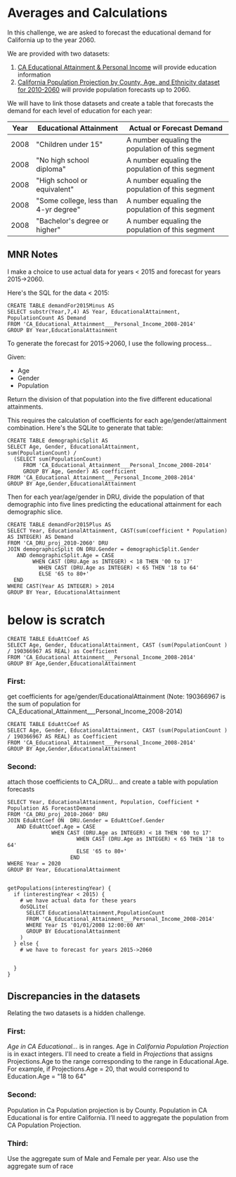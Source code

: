 # Averages and Calculations

In this challenge, we are asked to forecast the educational demand for California up to the year 2060.

We are provided with two datasets:
1. [CA Educational Attainment & Personal Income](https://data.ca.gov/dataset/ca-educational-attainment-personal-income) will provide education information
2. [California Population Projection by County, Age, and Ethnicity dataset for 2010-2060](https://data.ca.gov/dataset/california-population-projection-county-age-gender-and-ethnicity/resource/cd0453ba-a6db-4542#{}) will provide population forecasts up to 2060.

We will have to link those datasets and create a table that forecasts the demand for each level of education for each year:

| Year | Educational Attainment | Actual or Forecast Demand |
|---|---|---|
| 2008 | "Children under 15" | A number equaling the population of this segment |
| 2008 | "No high school diploma" | A number equaling the population of this segment |
| 2008 | "High school or equivalent" | A number equaling the population of this segment |
| 2008 | "Some college, less than 4-yr degree" | A number equaling the population of this segment |
| 2008 | "Bachelor's degree or higher" | A number equaling the population of this segment |

## MNR Notes
I make a choice to use actual data for years < 2015 and forecast for years 2015->2060.

Here's the SQL for the data < 2015:

    CREATE TABLE demandFor2015Minus AS
    SELECT substr(Year,7,4) AS Year, EducationalAttainment, PopulationCount AS Demand
    FROM 'CA_Educational_Attainment___Personal_Income_2008-2014'
    GROUP BY Year,EducationalAttainment

To generate the forecast for 2015->2060, I use the following process...

Given:
* Age
* Gender
* Population

Return the division of that population into the five different educational attainments.

This requires the calculation of coefficients for each age/gender/attainment combination. Here's the SQLite to generate that table:

    CREATE TABLE demographicSplit AS
    SELECT Age, Gender, EducationalAttainment,
    sum(PopulationCount) /
      (SELECT sum(PopulationCount)
	     FROM 'CA_Educational_Attainment___Personal_Income_2008-2014'
	     GROUP BY Age, Gender) AS coefficient
    FROM 'CA_Educational_Attainment___Personal_Income_2008-2014'
    GROUP BY Age,Gender,EducationalAttainment

Then for each year/age/gender in DRU, divide the population of that demographic into five lines predicting the educational attainment for each demographic slice.

    CREATE TABLE demandFor2015Plus AS
    SELECT Year, EducationalAttainment, CAST(sum(coefficient * Population) AS INTEGER) AS Demand
    FROM 'CA_DRU_proj_2010-2060' DRU
    JOIN demographicSplit ON DRU.Gender = demographicSplit.Gender
       AND demographicSplit.Age = CASE
		    WHEN CAST (DRU.Age as INTEGER) < 18 THEN '00 to 17'
			  WHEN CAST (DRU.Age as INTEGER) < 65 THEN '18 to 64'
			  ELSE '65 to 80+'
	  END
    WHERE CAST(Year AS INTEGER) > 2014
    GROUP BY Year, EducationalAttainment



# below is scratch
    CREATE TABLE EduAttCoef AS
    SELECT Age, Gender, EducationalAttainment, CAST (sum(PopulationCount ) / 190366967 AS REAL) as Coefficient
    FROM 'CA_Educational_Attainment___Personal_Income_2008-2014'
    GROUP BY Age,Gender,EducationalAttainment




### First:
get coefficients for age/gender/EducationalAttainment (Note: 190366967 is the sum of population for CA_Educational_Attainment___Personal_Income_2008-2014)

    CREATE TABLE EduAttCoef AS
    SELECT Age, Gender, EducationalAttainment, CAST (sum(PopulationCount ) / 190366967 AS REAL) as Coefficient
    FROM 'CA_Educational_Attainment___Personal_Income_2008-2014'
    GROUP BY Age,Gender,EducationalAttainment

### Second:
attach those coefficients to CA_DRU... and create a table with population forecasts

    SELECT Year, EducationalAttainment, Population, Coefficient * Population AS ForecastDemand
    FROM 'CA_DRU_proj_2010-2060' DRU
    JOIN EduAttCoef ON  DRU.Gender = EduAttCoef.Gender
       AND EduAttCoef.Age = CASE
		          WHEN CAST (DRU.Age as INTEGER) < 18 THEN '00 to 17'
						  WHEN CAST (DRU.Age as INTEGER) < 65 THEN '18 to 64'
						  ELSE '65 to 80+'
						END
    WHERE Year = 2020
    GROUP BY Year, EducationalAttainment


    getPopulations(interestingYear) {
      if (interestingYear < 2015) {
        # we have actual data for these years
        doSQLite(
          SELECT EducationalAttainment,PopulationCount
          FROM 'CA_Educational_Attainment___Personal_Income_2008-2014'
          WHERE Year IS '01/01/2008 12:00:00 AM'
          GROUP BY EducationalAttainment
        )
      } else {
        # we have to forecast for years 2015->2060


      }
    }


## Discrepancies in the datasets
Relating the two datasets is a hidden challenge.

### First:
_Age in CA Educational…_ is in ranges. Age in _California Population Projection_ is in exact integers. I'll need to create a field in _Projections_ that assigns Projections.Age to the range corresponding to the range in Educational.Age. For example, if Projections.Age = 20, that would correspond to Education.Age = "18 to 64"

### Second:
Population in Ca Population projection is by County. Population in CA Educational is for entire California. I’ll need to aggregate the population from CA Population Projection.

### Third:
Use the aggregate sum of Male and Female per year. Also use the aggregate sum of race
